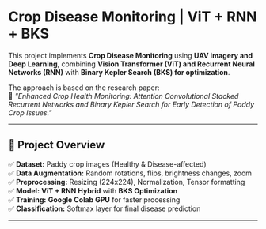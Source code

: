 # Crop Disease Monitoring | ViT + RNN + BKS 

This project implements **Crop Disease Monitoring** using **UAV imagery and Deep Learning**, combining **Vision Transformer (ViT) and Recurrent Neural Networks (RNN)** with **Binary Kepler Search (BKS) for optimization**.  

The approach is based on the research paper:  
📜 *"Enhanced Crop Health Monitoring: Attention Convolutional Stacked Recurrent Networks and Binary Kepler Search for Early Detection of Paddy Crop Issues."*

---

## 📌 **Project Overview**
✅ **Dataset:** Paddy crop images (Healthy & Disease-affected)  
✅ **Data Augmentation:** Random rotations, flips, brightness changes, zoom  
✅ **Preprocessing:** Resizing (224x224), Normalization, Tensor formatting  
✅ **Model:** **ViT + RNN Hybrid** with **BKS Optimization**  
✅ **Training:** **Google Colab GPU** for faster processing  
✅ **Classification:** Softmax layer for final disease prediction  

---
